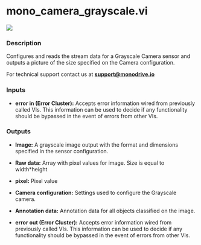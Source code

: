 # mono_camera_grayscale.vi

<p class="img_container">
<img class="lg_img" src="../mono_camera_grayscale.png"/>
</p>

### Description

Configures and reads the stream data for a Grayscale Camera sensor and outputs a picture of the size specified on the Camera configuration.

For technical support contact us at <b>support@monodrive.io</b> 

### Inputs

- **error in (Error Cluster):** Accepts error information wired from previously called VIs. This information can be used to decide if any functionality should be bypassed in the event of errors from other VIs. 

### Outputs

- **Image:**  A grayscale image output with the format and dimensions
specified in the sensor configuration.
 

- **Raw data:**  Array with pixel values for image. Size is equal to
width*height
 

- **pixel:**  Pixel value
 

- **Camera configuration:**  Settings used to configure the Grayscale camera.
 

- **Annotation data:**  Annotation data for all objects classified on the image. 
 

- **error out (Error Cluster):** Accepts error information wired from previously called VIs. This information can be used to decide if any functionality should be bypassed in the event of errors from other VIs. 

<p>&nbsp;</p>
